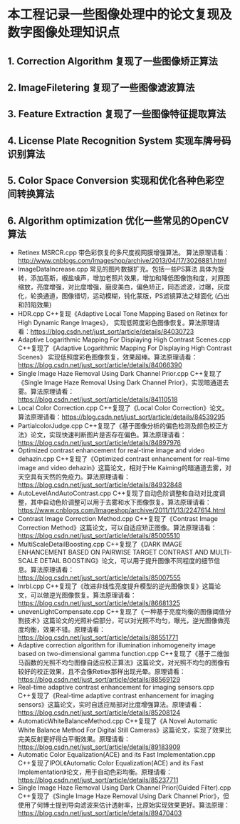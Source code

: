 ﻿# 本工程记录一些图像处理中的论文复现及数字图像处理知识点

## 1. Correction Algorithm 复现了一些图像矫正算法

## 2. ImageFiletering 复现了一些图像滤波算法

## 3. Feature Extraction 复现了一些图像特征提取算法

## 4. License Plate Recognition System 实现车牌号码识别算法

## 5. Color Space Conversion 实现和优化各种色彩空间转换算法

## 6. Algorithm optimization 优化一些常见的OpenCV算法

- Retinex MSRCR.cpp 带色彩恢复的多尺度视网膜增强算法。 算法原理请看：http://www.cnblogs.com/Imageshop/archive/2013/04/17/3026881.html
- ImageDataIncrease.cpp 常见的图片数据扩充。包括一些PS算法 具体为旋转，添加高斯，椒盐噪声，增加老照片效果，增加和降低图像饱和度，对原图缩放，亮度增强，对比度增强，磨皮美白，偏色矫正，同态滤波，过曝，灰度化，轮换通道，图像错切，运动模糊，钝化蒙版，PS滤镜算法之球面化 (凸出和凹陷效果)
- HDR.cpp C++复现《Adaptive Local Tone Mapping Based on Retinex for High Dynamic Range Images》， 实现低照度彩色图像恢复。算法原理请看：https://blog.csdn.net/just_sort/article/details/84030723
- Adaptive Logarithmic Mapping For Displaying High Contrast Scenes.cpp C++复现了《Adaptive Logarithmic Mapping For Displaying High Contrast Scenes》 实现低照度彩色图像恢复，效果超棒。算法原理请看：https://blog.csdn.net/just_sort/article/details/84066390
- Single Image Haze Removal Using Dark Channel Prior.cpp C++复现了《Single Image Haze Removal Using Dark Channel Prior》，实现暗通道去雾。算法原理请看：https://blog.csdn.net/just_sort/article/details/84110518
- Local Color Correction.cpp C++复现了《Local Color Correction》论文。算法原理请看：https://blog.csdn.net/just_sort/article/details/84539295
- PartialcolorJudge.cpp C++复现了《基于图像分析的偏色检测及颜色校正方法》论文，实现快速判断图片是否存在偏色。算法原理请看：https://blog.csdn.net/just_sort/article/details/84897976
- Optimized contrast enhancement for real-time image and video dehazin.cpp C++复现了《Optimized contrast enhancement for real-time image and video dehazin》这篇论文，相对于He Kaiming的暗通道去雾，对天空具有天然的免疫力。算法原理请看：https://blog.csdn.net/just_sort/article/details/84932848
- AutoLevelAndAutoContrast.cpp C++复现了自动色阶调整和自动对比度调整，其中自动色阶调整可以用于去雾和水下图像恢复。算法原理请看：https://www.cnblogs.com/Imageshop/archive/2011/11/13/2247614.html
- Contrast Image Correction Method.cpp C++复现了《Contrast Image Correction Method》这篇论文，可以自适应矫正图像。算法原理请看：https://blog.csdn.net/just_sort/article/details/85005510
- MultiScaleDetailBoosting.cpp C++复现了《DARK IMAGE ENHANCEMENT BASED ON PAIRWISE TARGET CONTRAST AND MULTI-SCALE DETAIL BOOSTING》论文，可以用于提升图像不同程度的细节信息。算法原理请看：https://blog.csdn.net/just_sort/article/details/85007555
- Inrbl.cpp C++复现了《改进非线性亮度提升模型的逆光图像恢复》这篇论文，可以做逆光图像恢复。算法原理请看：https://blog.csdn.net/just_sort/article/details/86681325
- unevenLightCompensate.cpp C++复现了《一种基于亮度均衡的图像阈值分割技术》这篇论文的光照补偿部分，可以对光照不均匀，曝光，逆光图像做亮度均衡，效果不错。原理请看：https://blog.csdn.net/just_sort/article/details/88551771
- Adaptive correction algorithm for illumination inhomogeneity image based on two-dimensional gamma function.cpp C++复现了《基于二维伽马函数的光照不均匀图像自适应校正算法》这篇论文，对光照不均匀的图像有较好的校正效果，且不会像Retiex那样出现光晕。原理请看：https://blog.csdn.net/just_sort/article/details/88569129
- Real-time adaptive contrast enhancement for imaging sensors.cpp C++复现了《Real-time adaptive contrast enhancement for imaging sensors》这篇论文，实时自适应局部对比度增强算法。原理请看：https://blog.csdn.net/just_sort/article/details/85208124
- AutomaticWhiteBalanceMethod.cpp C++复现了《A Novel Automatic White Balance Method For Digital Still Cameras》这篇论文，实现了效果比完美反射更好得白平衡效果。原理请看：https://blog.csdn.net/just_sort/article/details/89183909
- Automatic Color Equalization(ACE) and its Fast Implementation.cpp C++复现了IPOL《Automatic Color  Equalization(ACE) and its Fast Implementation》论文，用于自动色彩均衡。原理请看：https://blog.csdn.net/just_sort/article/details/85237711
- Single Image Haze Removal Using Dark Channel Prior(Guided Filter).cpp C++复现了《Single Image Haze Removal Using Dark Channel Prior》，但使用了何博士提到导向滤波来估计透射率，比原始实现效果更好。算法原理：https://blog.csdn.net/just_sort/article/details/89470403

